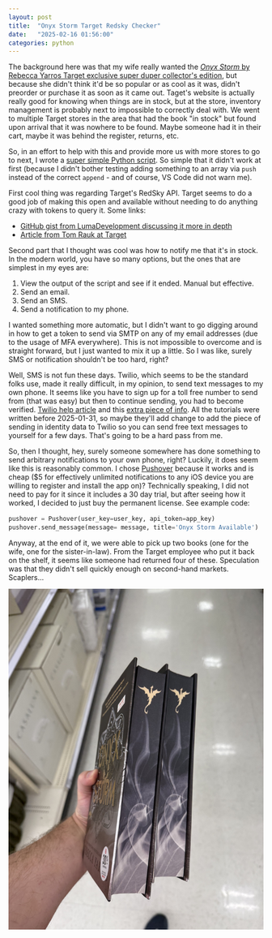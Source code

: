 ```yaml
---
layout: post
title:  "Onyx Storm Target Redsky Checker"
date:   "2025-02-16 01:56:00"
categories: python
---
```


The background here was that my wife really wanted the [*Onyx Storm* by Rebecca Yarros Target exclusive super duper collector's edition](https://www.target.com/p/onyx-storm-target-exclusive-edition-by-rebecca-yarros-hardcover/-/A-93038252), but because she didn't think it'd be so popular or as cool as it was, didn't preorder or purchase it as soon as it came out. Taget's website is actually really good for knowing when things are in stock, but at the store, inventory management is probably next to impossible to correctly deal with. We went to multiple Target stores in the area that had the book "in stock" but found upon arrival that it was nowhere to be found. Maybe someone had it in their cart, maybe it was behind the register, returns, etc.

So, in an effort to help with this and provide more us with more stores to go to next, I wrote a [super simple Python script](/assets/2025/target-checker/TargetBookChecker.py). So simple that it didn't work at first (because I didn't bother testing adding something to an array via `push` instead of the correct `append` - and of course, VS Code did not warn me).

First cool thing was regarding Target's RedSky API. Target seems to do a good job of making this open and available without needing to do anything crazy with tokens to query it. Some links:

- [GitHub gist from LumaDevelopment discussing it more in depth](https://gist.github.com/LumaDevelopment/f2a34a202fed6ab5a7f3a31282834943)
- [Article from Tom Rauk at Target](https://tech.target.com/blog/empowering-clients-api)

Second part that I thought was cool was how to notify me that it's in stock. In the modern world, you have so many options, but the ones that are simplest in my eyes are:

1. View the output of the script and see if it ended. Manual but effective.
2. Send an email.
3. Send an SMS.
4. Send a notification to my phone.

I wanted something more automatic, but I didn't want to go digging around in how to get a token to send via SMTP on any of my email addresses (due to the usage of MFA everywhere). This is not impossible to overcome and is straight forward, but I just wanted to mix it up a little. So I was like, surely SMS or notification shouldn't be too hard, right?

Well, SMS is not fun these days. Twilio, which seems to be the standard folks use, made it really difficult, in my opinion, to send text messages to my own phone. It seems like you have to sign up for a toll free number to send from (that was easy) but then to continue sending, you had to become verified. [Twilio help article](https://help.twilio.com/articles/5377174717595-Toll-Free-Message-Verification-for-US-Canada) and this [extra piece of info](https://www.twilio.com/docs/messaging/compliance/toll-free/console-onboarding). All the tutorials were written before 2025-01-31, so maybe they'll add change to add the piece of sending in identity data to Twilio so you can send free text messages to yourself for a few days. That's going to be a hard pass from me.

So, then I thought, hey, surely someone somewhere has done something to send arbitrary notifications to your own phone, right? Luckily, it does seem like this is reasonably common. I chose [Pushover](https://pushover.net/) because it works and is cheap ($5 for effectively unlimited notifications to any iOS device you are willing to register and install the app on)? Technically speaking, I did not need to pay for it since it includes a 30 day trial, but after seeing how it worked, I decided to just buy the permanent license. See example code:

```python
pushover = Pushover(user_key=user_key, api_token=app_key)
pushover.send_message(message= message, title='Onyx Storm Available')

```

Anyway, at the end of it, we were able to pick up two books (one for the wife, one for the sister-in-law). From the Target employee who put it back on the shelf, it seems like someone had returned four of these. Speculation was that they didn't sell quickly enough on second-hand markets. Scaplers...

![Two Onyx Storm books](/assets/2025/target-checker/success.jpeg)
